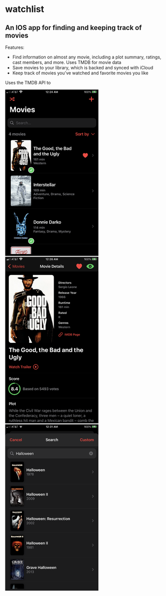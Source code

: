 # watchlist

## An IOS app for finding and keeping track of movies

Features:
- Find information on almost any movie, including a plot summary, ratings, cast members, and more. Uses TMDB for movie data
- Save movies to your library, which is backed and synced with iCloud
- Keep track of movies you've watched and favorite movies you like

Uses the TMDB API to 

<p>
  <img src="/screenshots/screenshot1.png" alt="App screenshot 1" width="300"/>
  <img src="/screenshots/screenshot2.png" alt="App screenshot 2" width="300"/>
  <img src="/screenshots/screenshot3.png" alt="App screenshot 3" width="300"/>
</p>
